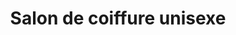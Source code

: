 ---
title: "Salon de coiffure unisexe"
url: /montreal/salon-de-coiffure-unisexe/
shop: hairdresser
---
